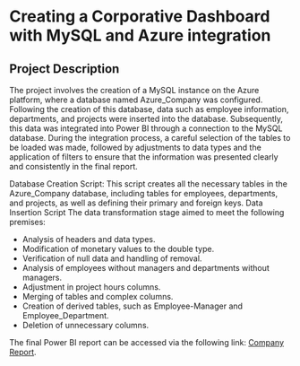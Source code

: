 # Creating a Corporative Dashboard with MySQL and Azure integration

## Project Description

The project involves the creation of a MySQL instance on the Azure platform, where a database named Azure_Company was configured. Following the creation of this database, data such as employee information, departments, and projects were inserted into the database. Subsequently, this data was integrated into Power BI through a connection to the MySQL database. During the integration process, a careful selection of the tables to be loaded was made, followed by adjustments to data types and the application of filters to ensure that the information was presented clearly and consistently in the final report. 

Database Creation Script: This script creates all the necessary tables in the Azure_Company database, including tables for employees, departments, and projects, as well as defining their primary and foreign keys.
Data Insertion Script
The data transformation stage aimed to meet the following premises:

* Analysis of headers and data types.
* Modification of monetary values to the double type.
* Verification of null data and handling of removal.
* Analysis of employees without managers and departments without managers.
* Adjustment in project hours columns.
* Merging of tables and complex columns.
* Creation of derived tables, such as Employee-Manager and Employee_Department.
* Deletion of unnecessary columns.

The final Power BI report can be accessed via the following link: [Company Report](https://app.powerbi.com/view?r=eyJrIjoiOTE0Nzc4YzItMzM5ZS00MTAwLTgxY2EtMzAxZmRkYzc5OGRiIiwidCI6ImZlODc4N2JjLWM5MTQtNDY2NS04NTQ3LTI2OGUxNWNiMGQ5YSJ9).
